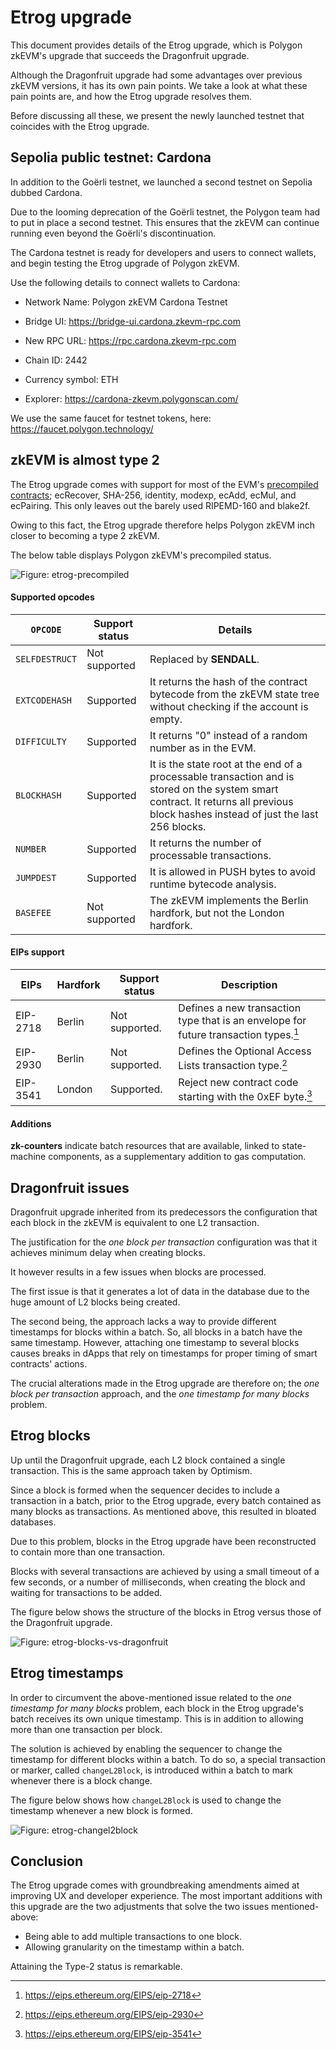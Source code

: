 # Etrog upgrade

This document provides details of the Etrog upgrade, which is Polygon zkEVM's upgrade that succeeds the Dragonfruit upgrade.

Although the Dragonfruit upgrade had some advantages over previous zkEVM versions, it has its own pain points. We take a look at what these pain points are, and how the Etrog upgrade resolves them.

Before discussing all these, we present the newly launched testnet that coincides with the Etrog upgrade.

## Sepolia public testnet: Cardona 

In addition to the Goërli testnet, we launched a second testnet on Sepolia dubbed Cardona.

Due to the looming deprecation of the Goërli testnet, the Polygon team had to put in place a second testnet. This ensures that the zkEVM can continue running even beyond the Goërli's discontinuation.

The Cardona testnet is ready for developers and users to connect wallets, and begin testing the Etrog upgrade of Polygon zkEVM.

Use the following details to connect wallets to Cardona:

- Network Name: Polygon zkEVM Cardona Testnet

- Bridge UI: https://bridge-ui.cardona.zkevm-rpc.com

- New RPC URL: https://rpc.cardona.zkevm-rpc.com

- Chain ID: 2442

- Currency symbol: ETH

- Explorer: https://cardona-zkevm.polygonscan.com/

We use the same faucet for testnet tokens, here: https://faucet.polygon.technology/

## zkEVM is almost type 2

The Etrog upgrade comes with support for most of the EVM's [precompiled contracts](https://www.evm.codes/precompiled?fork=shanghai); ecRecover, SHA-256, identity, modexp, ecAdd, ecMul, and ecPairing. This only leaves out the barely used RIPEMD-160 and blake2f.

Owing to this fact, the Etrog upgrade therefore helps Polygon zkEVM inch closer to becoming a type 2 zkEVM.

The below table displays Polygon zkEVM's precompiled status.

![Figure: etrog-precompiled](../../../img/zkEVM/etrog-precompiled.png)





#### Supported opcodes



| `OPCODE`          | Support status | Details                                                      |
| ---------------- | -------------- | ------------------------------------------------------------ |
| `SELFDESTRUCT` | Not supported  | Replaced by **SENDALL**.                                     |
| `EXTCODEHASH`  | Supported      | It returns the hash of the contract bytecode from the zkEVM state tree without checking if the account is empty. |
| `DIFFICULTY`   | Supported      | It returns "0" instead of a random number as in the EVM.     |
| `BLOCKHASH`    | Supported      | It is the state root at the end of a processable transaction and is stored on the system smart contract. It returns all previous block hashes instead of just the last 256 blocks. |
| `NUMBER`      | Supported      | It returns the number of processable transactions.           |
| `JUMPDEST`     | Supported      | It is allowed in PUSH bytes to avoid runtime bytecode analysis. |
| `BASEFEE`      | Not supported  | The zkEVM implements the Berlin hardfork, but not the London hardfork. |



#### EIPs support



| EIPs     | Hardfork | Support status | Description                                                  |
| -------- | -------- | -------------- | ------------------------------------------------------------ |
| EIP-2718 | Berlin   | Not supported. | Defines a new transaction type that is an envelope for future transaction types.[^e1] |
| EIP-2930 | Berlin   | Not supported. | Defines the Optional Access Lists transaction type.[^e2]     |
| EIP-3541 | London   | Supported.     | Reject new contract code starting with the 0xEF byte.[^e3]   |


#### Additions

**zk-counters** indicate batch resources that are available, linked to state-machine components, as a supplementary addition to gas computation.


## Dragonfruit issues

Dragonfruit upgrade inherited from its predecessors the configuration that each block in the zkEVM is equivalent to one L2 transaction.

The justification for the _one block per transaction_ configuration was that it achieves minimum delay when creating blocks.

It however results in a few issues when blocks are processed.

The first issue is that it generates a lot of data in the database due to the huge amount of L2 blocks being created. 

The second being, the approach lacks a way to provide different timestamps for blocks within a batch. So, all blocks in a batch have the same timestamp. However, attaching one timestamp to several blocks causes breaks in dApps that rely on timestamps for proper timing of smart contracts' actions.

The crucial alterations made in the Etrog upgrade are therefore on; the _one block per transaction_ approach, and the _one timestamp for many blocks_ problem.
## Etrog blocks

Up until the Dragonfruit upgrade, each L2 block contained a single transaction. This is the same approach taken by Optimism.

Since a block is formed when the sequencer decides to include a transaction in a batch, prior to the Etrog upgrade, every batch contained as many blocks as transactions. As mentioned above, this resulted in bloated databases.

Due to this problem, blocks in the Etrog upgrade have been reconstructed to contain more than one transaction.

Blocks with several transactions are achieved by using a small timeout of a few seconds, or a number of milliseconds, when creating the block and waiting for transactions to be added.

The figure below shows the structure of the blocks in Etrog versus those of the Dragonfruit upgrade.

![Figure: etrog-blocks-vs-dragonfruit](../../../img/zkEVM/etrog-blocks-vs-dragonfruit.png)

## Etrog timestamps

In order to circumvent the above-mentioned issue related to the _one timestamp for many blocks_ problem, each block in the Etrog upgrade's batch receives its own unique timestamp. This is in addition to allowing more than one transaction per block.

The solution is achieved by enabling the sequencer to change the timestamp for different blocks within a batch. To do so, a special transaction or marker, called `changeL2Block`, is introduced within a batch to mark whenever there is a block change.

The figure below shows how `changeL2Block` is used to change the timestamp whenever a new block is formed.

![Figure: etrog-changel2block](../../../img/zkEVM/changel2block-etrog.png)

## Conclusion

The Etrog upgrade comes with groundbreaking amendments aimed at improving UX and developer experience. The most important additions with this upgrade are the two adjustments that solve the two issues mentioned-above:

- Being able to add multiple transactions to one block.
- Allowing granularity on the timestamp within a batch.

Attaining the Type-2 status is remarkable.



[^e1]: https://eips.ethereum.org/EIPS/eip-2718
[^e2]: https://eips.ethereum.org/EIPS/eip-2930 
[^e3]: https://eips.ethereum.org/EIPS/eip-3541 
